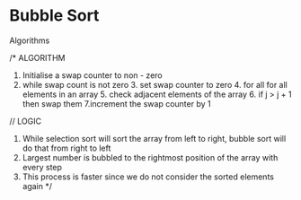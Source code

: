 # Bubble Sort
Algorithms

/* ALGORITHM
1. Initialise a swap counter to non - zero
2. while swap count is not zero
    3. set swap counter to zero
    4. for all for all elements in an array
        5. check adjacent elements of the array
        6. if j > j + 1 then swap them
        7.increment the swap counter by 1

// LOGIC
1. While selection sort will sort the array from left to right, bubble sort will do that from right to left
2. Largest number is bubbled to the rightmost position of the array with every step
3. This process is faster since we do not consider the sorted elements again */
